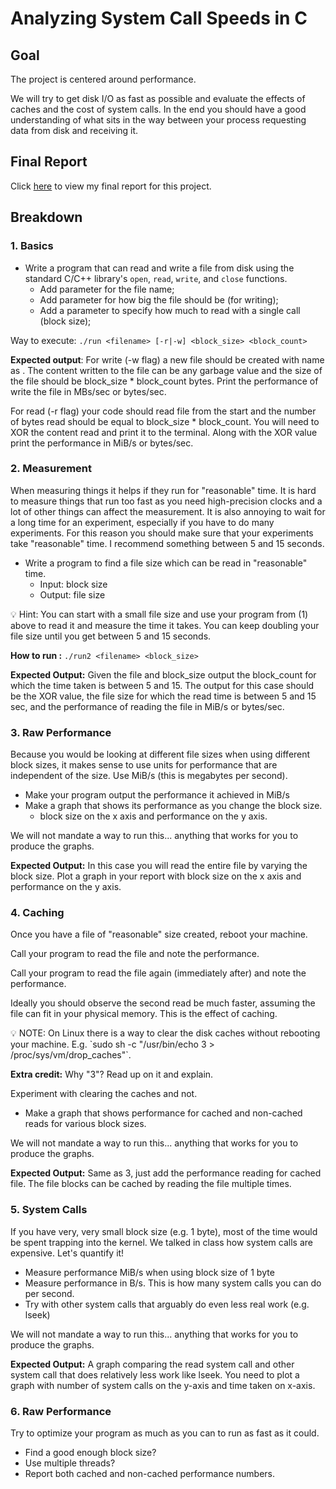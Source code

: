 # Analyzing System Call Speeds in C

## Goal

The project is centered around performance.

We will try to get disk I/O as fast as possible and evaluate the effects of caches and the cost of system calls. In the end you should have a good understanding of what sits in the way between your process requesting data from disk and receiving it.

## Final Report

Click [here]() to view my final report for this project.

## Breakdown

### 1. Basics

- Write a program that can read and write a file from disk using the standard C/C++ library's `open`, `read`, `write`, and `close` functions.
    - Add parameter for the file name;
    - Add parameter for how big the file should be (for writing);
    - Add a parameter to specify how much to read with a single call (block size);

Way to execute: `./run <filename> [-r|-w] <block_size> <block_count>`

**Expected output**: For write (-w flag) a new file should be created with name as <filename>. The content written to the file can be any garbage value and the size of the file should be block_size * block_count bytes. Print the performance of write the file in MBs/sec or bytes/sec. 

For read (-r flag) your code should read file from the start and the number of bytes read should be equal to block_size * block_count. You will need to XOR the content read and print it to the terminal. Along with the XOR value print the performance in MiB/s or bytes/sec. 

### 2. Measurement

When measuring things it helps if they run for "reasonable" time. It is hard to measure things that run too fast as you need high-precision clocks and a lot of other things can affect the measurement. It is also annoying to wait for a long time for an experiment, especially if you have to do many experiments. For this reason you should make sure that your experiments take "reasonable" time. I recommend something between 5 and 15 seconds.

- Write a program to find a file size which can be read in "reasonable" time.
    - Input: block size
    - Output: file size

<aside>
💡 Hint: You can start with a small file size and use your program from (1) above to read it and measure the time it takes. You can keep doubling your file size until you get between 5 and 15 seconds.

</aside>

**How to run :** `./run2 <filename> <block_size>`  

**Expected Output:** Given the file and block_size output the block_count for which the time taken is between 5 and 15. The output for this case should be the XOR value, the file size for which the read time is between 5 and 15 sec, and the performance of reading the file in MiB/s or bytes/sec.

### 3. Raw Performance

Because you would be looking at different file sizes when using different block sizes, it makes sense to use units for performance that are independent of the size. Use MiB/s (this is megabytes per second).

- Make your program output the performance it achieved in MiB/s
- Make a graph that shows its performance as you change the block size.
    - block size on the x axis and performance on the y axis.

We will not mandate a way to run this... anything that works for you to produce the graphs.

**Expected Output:** In this case you will read the entire file by varying the block size. Plot a graph in your report with block size on the x axis and performance on the y axis.

### 4. Caching

Once you have a file of "reasonable" size created, reboot your machine.

Call your program to read the file and note the performance.

Call your program to read the file again (immediately after) and note the performance.

Ideally you should observe the second read be much faster, assuming the file can fit in your physical memory. This is the effect of caching.

<aside>
💡 NOTE: On Linux there is a way to clear the disk caches without rebooting your machine. E.g. `sudo sh -c "/usr/bin/echo 3 > /proc/sys/vm/drop_caches"`. 

**Extra credit:** Why "3"? Read up on it and explain.

</aside>

Experiment with clearing the caches and not.

- Make a graph that shows performance for cached and non-cached reads for various block sizes.

We will not mandate a way to run this... anything that works for you to produce the graphs.

**Expected Output:** Same as 3, just add the performance reading for cached file. The file blocks can be cached by reading the file multiple times. 

### 5. System Calls

If you have very, very small block size (e.g. 1 byte), most of the time would be spent trapping into the kernel. We talked in class how system calls are expensive. Let's quantify it!

- Measure performance MiB/s when using block size of 1 byte
- Measure performance in B/s. This is how many system calls you can do per second.
- Try with other system calls that arguably do even less real work (e.g. lseek)

We will not mandate a way to run this... anything that works for you to produce the graphs.

**Expected Output:** A graph comparing the read system call and other system call that does relatively less work like lseek. You need to plot a graph with number of system calls on the y-axis and time taken on x-axis.  

### 6. Raw Performance

Try to optimize your program as much as you can to run as fast as it could.

- Find a good enough block size?
- Use multiple threads?
- Report both cached and non-cached performance numbers.

